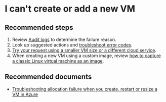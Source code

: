 <properties
    pageTitle="I can't create or add a new VM"
    description="I can't create or add a new VM "
    service="microsoft.classiccompute"
    resource="virtualmachines"
    authors="ScottAzure"
    displayOrder="4"
    selfHelpType="resource"
    supportTopicIds="32411817,32593722"
    resourceTags="windows,windowsSQL"
    productPesIds="14749,14745"
    cloudEnvironments="MoonCake"
 />

# I can't create or add a new VM

## **Recommended steps**

1. Review [Audit logs](data-blade:Microsoft_Azure_Insights.AzureDiagnosticsBladeWithParameter) to determine the failure reason.<br>
2. Look up suggested actions and [troubleshoot error codes](https://docs.azure.cn/virtual-machines/windows/classic/troubleshoot-deployment-new-vm#error-string-lookup).<br>
3. [Try your request using a smaller VM size or a different cloud service](https://azure.microsoft.com/blog/vnet-to-vnet-connecting-virtual-networks-in-azure-across-different-regions/).<br>
4. When creating a new VM using a custom image, review [how to capture a classic Linux virtual machine as an image](https://docs.azure.cn/virtual-machines/windows/classic/capture-image/).

## **Recommended documents**

* [Troubleshooting allocation failure when you create, restart or resize a VM in Azure](https://docs.azure.cn/virtual-machines/windows/classic/troubleshoot-deployment-new-vm/)
